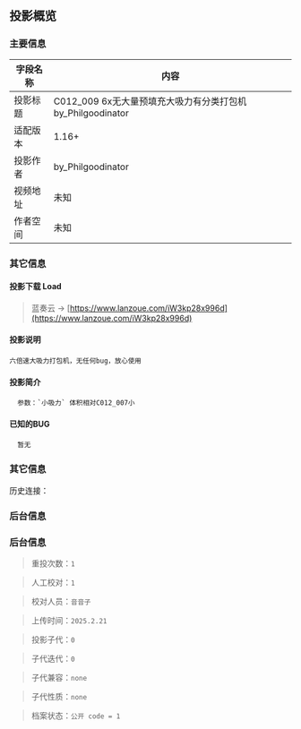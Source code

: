 ## 投影概览
### 主要信息
| 字段名称   | 内容           |
| ---------- | -------------- |
| 投影标题   |C012_009 6x无大量预填充大吸力有分类打包机 by_Philgoodinator               | 
| 适配版本   |1.16+               | 
| 投影作者   |by_Philgoodinator               | 
| 视频地址   |未知               | 
| 作者空间   |未知               | 

### 其它信息

#### 投影下载 Load

> 蓝奏云 → [https://www.lanzoue.com/iW3kp28x996d](https://www.lanzoue.com/iW3kp28x996d)

#### 投影说明
    六倍速大吸力打包机，无任何bug，放心使用

#### 投影简介
      参数：`小吸力` 体积相对C012_007小

#### 已知的BUG
      暂无

### 其它信息
历史连接：[]()

### 后台信息

### 后台信息

> 重投次数：`1`

> 人工校对：`1`

> 校对人员：`音音子`

> 上传时间：`2025.2.21`

> 投影子代：`0`

> 子代迭代：`0`

> 子代兼容：`none`

> 子代性质：`none`

> 档案状态：`公开 code = 1`